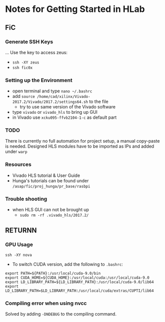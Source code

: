 # Notes for Getting Started in HLab

## FiC 
### Generate SSH Keys
...
Use the key to access zeus:
- `ssh -XY zeus`
- `ssh fic0x`

### Setting up the Environment
- open terminal and type `nano ~/.bashrc`
- add `source /home/cad/xilinx/Vivado-2017.2/Vivado/2017.2/settings64.sh` to the file
    - try to use same version of the Vivado software
- type `vivado` or `vivado_hls` to bring up GUI
- in Vivado use `xcku095-ffvb2104-1-c` as default part

### TODO
There is currently no full automation for project setup, a manual copy-paste is needed. Designed HLS modules have to be imported as IPs and added under `warp`
 
### Resources
- Vivado HLS tutorial & User Guide
- Hunga's tutorials can be found under `/asap/fic/proj_hunga/pr_base/rasbpi`

### Trouble shooting
- when HLS GUI can not be brought up
    - `sudo rm -rf .vivado_hls/2017.2/`

## RETURNN
### GPU Usage
`ssh -XY nova`
- To switch CUDA version, add the following to `.bashrc`:
```
export PATH=${PATH}:/usr/local/cuda-9.0/bin
export CUDA_HOME=${CUDA_HOME}:/usr/local/cuda:/usr/local/cuda-9.0
export LD_LIBRARY_PATH=${LD_LIBRARY_PATH}:/usr/local/cuda-9.0/lib64
export LD_LIBRARY_PATH=$LD_LIBRARY_PATH:/usr/local/cuda/extras/CUPTI/lib64
```
### Compiling error when using nvcc
Solved by adding `-DNDEBUG` to the compiling command.

